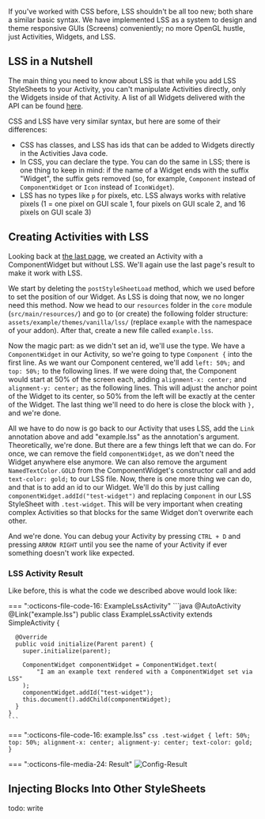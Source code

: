 If you've worked with CSS before, LSS shouldn't be all too new; both share a similar basic syntax.
We have implemented LSS as a system to design and theme responsive GUIs (Screens) conveniently; no more OpenGL hustle, just Activities, Widgets, and LSS. 

## LSS in a Nutshell

The main thing you need to know about LSS is that while you add LSS StyleSheets to your Activity, you can't manipulate Activities directly, only the Widgets inside of that Activity. 
A list of all Widgets delivered with the API can be found <a href="#FINAL-LINK-HERE">here</a>.

CSS and LSS have very similar syntax, but here are some of their differences:

 + CSS has classes, and LSS has ids that can be added to Widgets directly in the Activities Java code.
 + In CSS, you can declare the type. You can do the same in LSS; there is one thing to keep in mind: if the name of a Widget ends with the suffix "Widget", the suffix gets removed (so, for example, `Component` instead of `ComponentWidget` or `Icon` instead of `IconWidget`).
 + LSS has no types like `p` for pixels, etc. LSS always works with relative pixels (1 = one pixel on GUI scale 1, four pixels on GUI scale 2, and 16 pixels on GUI scale 3)


## Creating Activities with LSS

Looking back at <a href="#FINAL-LINK-HERE">the last page</a>, we created an Activity with a ComponentWidget but without LSS. 
We'll again use the last page's result to make it work with LSS.

We start by deleting the `postStyleSheetLoad` method, which we used before to set the position of our Widget. 
As LSS is doing that now, we no longer need this method. 
Now we head to our `resources` folder in the `core` module (`src/main/resources/`) and go to (or create) the following folder structure: `assets/example/themes/vanilla/lss/` (replace `example` with the namespace of your addon). 
After that, create a new file called `example.lss`. 

Now the magic part: as we didn't set an id, we'll use the type. 
We have a `ComponentWidget` in our Activity, so we're going to type `Component {` into the first line.
As we want our Component centered, we'll add `left: 50%;` and `top: 50%;` to the following lines. 
If we were doing that, the Component would start at 50% of the screen each, adding `alignment-x: center;` and `alignment-y: center;` as the following lines. 
This will adjust the anchor point of the Widget to its center, so 50% from the left will be exactly at the center of the Widget.
The last thing we'll need to do here is close the block with `},` and we're done.

All we have to do now is go back to our Activity that uses LSS, add the `Link` annotation above and add "example.lss" as the annotation's argument.
Theoretically, we're done. But there are a few things left that we can do. 
For once, we can remove the field `componentWidget`, as we don't need the Widget anywhere else anymore.
We can also remove the argument `NamedTextColor.GOLD` from the ComponentWidget's constructor call and add `text-color: gold;` to our LSS file.
Now, there is one more thing we can do, and that is to add an id to our Widget. 
We'll do this by just calling `componentWidget.addId("test-widget")` and replacing `Component` in our LSS StyleSheet with `.test-widget`. 
This will be very important when creating complex Activities so that blocks for the same Widget don't overwrite each other.

And we're done. You can debug your Activity by pressing `CTRL + D` and pressing `ARROW RIGHT` until you see the name of your Activity if ever something doesn't work like expected.

### LSS Activity Result

Like before, this is what the code we described above would look like:

=== ":octicons-file-code-16: ExampleLssActivity"
    ```java
    @AutoActivity
    @Link("example.lss")
    public class ExampleLssActivity extends SimpleActivity {
    
      @Override
      public void initialize(Parent parent) {
        super.initialize(parent);
    
        ComponentWidget componentWidget = ComponentWidget.text(
            "I am an example text rendered with a ComponentWidget set via LSS"
        );
        componentWidget.addId("test-widget");
        this.document().addChild(componentWidget);
      }
    }
    ```

=== ":octicons-file-code-16: example.lss"
    ```css
    .test-widget {
      left: 50%;
      top: 50%;
      alignment-x: center;
      alignment-y: center;
      text-color: gold;
    }
    ```

=== ":octicons-file-media-24: Result"
    ![Config-Result](../../../assets/files/screenshots/lss-activity-example.png)
 

## Injecting Blocks Into Other StyleSheets

todo: write